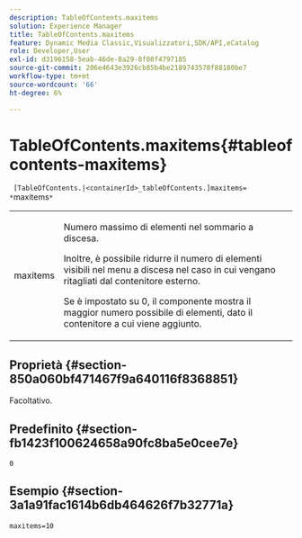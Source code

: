 ```yaml
---
description: TableOfContents.maxitems
solution: Experience Manager
title: TableOfContents.maxitems
feature: Dynamic Media Classic,Visualizzatori,SDK/API,eCatalog
role: Developer,User
exl-id: d3196158-5eab-46de-8a29-8f08f4797185
source-git-commit: 206e4643e3926cb85b4be2189743578f88180be7
workflow-type: tm+mt
source-wordcount: '66'
ht-degree: 6%

---
```


# TableOfContents.maxitems{#tableofcontents-maxitems}

` [TableOfContents.|<containerId>_tableOfContents.]maxitems= *`maxitems`*`

<table id="table_F9BC656721B04870AC628ACBC47E7200"> 
 <tbody> 
  <tr> 
   <td> <p> <span class="codeph"><span class="varname"> maxitems</span></span> </p> </td> 
   <td> <p>Numero massimo di elementi nel sommario a discesa. </p> <p>Inoltre, è possibile ridurre il numero di elementi visibili nel menu a discesa nel caso in cui vengano ritagliati dal contenitore esterno. </p> <p>Se è impostato su <span class="codeph"> 0</span>, il componente mostra il maggior numero possibile di elementi, dato il contenitore a cui viene aggiunto. </p> </td> 
  </tr> 
 </tbody> 
</table>

## Proprietà {#section-850a060bf471467f9a640116f8368851}

Facoltativo.

## Predefinito {#section-fb1423f100624658a90fc8ba5e0cee7e}

`0`

## Esempio {#section-3a1a91fac1614b6db464626f7b32771a}

`maxitems=10`
